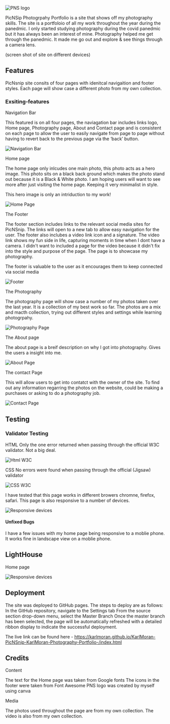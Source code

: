![PNS logo](https:/workspace/KarlMoran-PicNSnip-KarlMoran-Photography-Portfolio-/assets/css/images/logo-pns.png)


PicNSip Photogrpahy Portfolio is a site that shows off my photography skills. The site is a portfoloio of all my work throughout the year during the panedmic. I only started studying photography during the covid panedmic but it has always been an interest of mine. Photography helped me get through the panedmic. It made me go out and explore & see things through a camera lens. 

(screen shot of site on different devices)


## Features 
PicNsnip site consits of four pages with idenitcal navigaition and footer styles. 
Each page will show case a different photo from my own collection.

### Exsiting-features
Navigation Bar

This featured is on all four pages, the naviagation bar includes links logo, Home page, Photography page, About and Contact page and is consistent on each page to allow the user to easily navigate from page to page without having to revert back to the previous page via the ‘back’ button.

![Navigation Bar](https:/workspace/KarlMoran-PicNSnip-KarlMoran-Photography-Portfolio-/assets/css/images/Navigation-bar.png)

Home page

The home page only inlcudes one main photo, this photo acts as a hero image. This photo sits on a black back ground which makes the photo stand out because it is a Black & White photo. I am hoping users will want to see more after just visiting the home page. Keeping it very minimalist in style. 

This hero image is only an intriduction to my work!

![Home Page](https:/workspace/KarlMoran-PicNSnip-KarlMoran-Photography-Portfolio-/assets/css/images/Home-page.png)

The Footer

The footer section includes links to the relevant social media sites for PicNSnip. The links will open to a new tab to allow easy navigation for the user.
The footer also inclubes a video link icon and a signature. The video link shows my fun side in life, capturing moments in time when I dont have a camera. I didn't want to included a page for the video because it didn't fix into the style and purpose of the page. The page is to showcase my photography.


The footer is valuable to the user as it encourages them to keep connected via social media

![Footer](https:/workspace/KarlMoran-PicNSnip-KarlMoran-Photography-Portfolio-/assets/css/images/Footer.png)

The Photography 

The photography page will show case a number of my photos taken over the last year. 
It is a collection of my best work so far.
The photos are a mix and macth collection, trying out different styles and settings while learning photogrpahy. 

![Photography Page](https:/workspace/KarlMoran-PicNSnip-KarlMoran-Photography-Portfolio-/assets/css/images/Photography-page.png)

The About page

The about page is a breif description on why I got into photography. 
Gives the users a insight into me.

![About Page](https:/workspace/KarlMoran-PicNSnip-KarlMoran-Photography-Portfolio-/assets/css/images/About-page.png)


The contact Page 

This will allow users to get into contatct with the owner of the site. 
To find out any information regarring the photos on the website, could be making a purchases or asking to do a photography job. 

![Contact Page](https:/workspace/KarlMoran-PicNSnip-KarlMoran-Photography-Portfolio-/assets/css/images/Contact-page.png)


## Testing 

### Validator Testing

HTML
Only the one error returned when passing through the official W3C validator. Not a big deal. 

![Html W3C](https:/workspace/KarlMoran-PicNSnip-KarlMoran-Photography-Portfolio-/assets/css/images/W3c-validator.png)


CSS
No errors were found when passing through the official (Jigsaw) validator

![CSS W3C](https:/workspace/KarlMoran-PicNSnip-KarlMoran-Photography-Portfolio-/assets/css/images/Jigsaw.png)


I have tested that this page works in different browers chromne, firefox, safari. 
This page is also responsive to a number of devices. 

![Responsive devices](https:/workspace/KarlMoran-PicNSnip-KarlMoran-Photography-Portfolio-/assets/css/images/devices.png)

#### Unfixed Bugs
I have a few issues with my home page being responsive to a moblie phone. It works fine in landscape view on a moblie phone.


## LightHouse 

Home page 

![Responsive devices](https:/workspace/KarlMoran-PicNSnip-KarlMoran-Photography-Portfolio-/assets/css/images/Home-score.png)


## Deployment

The site was deployed to GitHub pages. The steps to deploy are as follows:
In the GitHub repository, navigate to the Settings tab
From the source section drop-down menu, select the Master Branch
Once the master branch has been selected, the page will be automatically refreshed with a detailed ribbon display to indicate the successful deployment.

The live link can be found here - https://karlmoran.github.io/KarlMoran-PicNSnip-KarlMoran-Photography-Portfolio-/index.html

## Credits

Content 

The text for the Home page was taken from Google fonts
The icons in the footer were taken from Font Awesome
PNS logo was created by myself using canva

Media

The photos used throughout the page are from my own collection.
The video is also from my own collection. 

